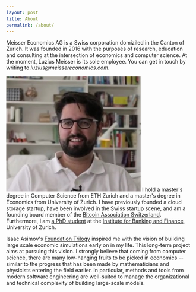 ```yaml
---
layout: post
title: About
permalink: /about/
---
```

<p>Meisser Economics AG is a Swiss corporation domiziled in the Canton of Zurich. It was founded in 2016 with the purposes of research, education and consulting at the intersection of economics and computer science. At the moment, Luzius Meisser is its sole employee. You can get in touch by writing to <em>luzius@meissereconomics.com</em>.</p>

<p><img src="/assets/images/luzius.jpg" alt="" class="image full"> I hold a master's degree in Computer Science from ETH Zurich and a master's degree in Economics from University of Zurich. I have previously founded a cloud storage startup, have been involved in the Swiss startup scene, and am a founding board member of the <a href="http://bitcoinassociation.ch/">Bitcoin Association Switzerland</a>. Furthermore, I am <a href="http://www.phd-finance.uzh.ch/en/People/students/meisser.html">a PhD student</a> at the <a href="http://www.bf.uzh.ch/">Institute for Banking and Finance</a>, University of Zurich.</p>

<p>Isaac Asimov's <a href="https://en.wikipedia.org/wiki/Foundation_series">Foundation Trilogy</a> inspired me with the vision of building large scale economic simulations early on in my life. This long-term project aims at pursuing this vision. I strongly believe that coming from computer science, there are many low-hanging fruits to be picked in economics -- similar to the progress that has been made by mathematicians and physicists entering the field earlier. In particular, methods and tools from modern software engineering are well-suited to manage the organizational and technical complexity of building large-scale models.</p>
